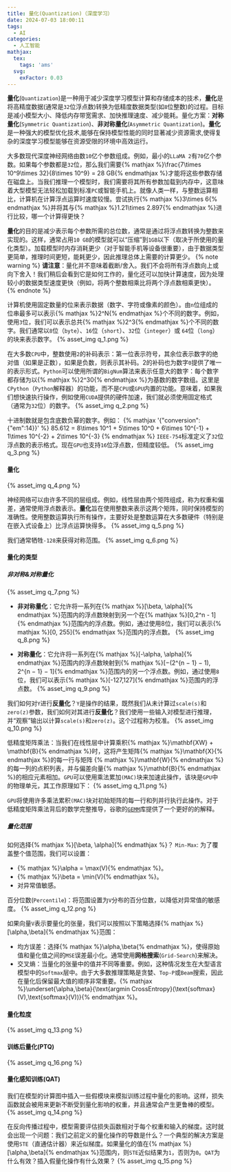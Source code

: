 ```yaml
---
title: 量化(Quantization)（深度学习）
date: 2024-07-03 18:00:11
tags:
  - AI
categories:
  - 人工智能
mathjax:
  tex:
    tags: 'ams'
  svg:
    exFactor: 0.03
---
```


**量化**(`Quantization`)是一种用于减少深度学习模型计算和存储成本的技术，**量化**是将高精度数据(通常是`32`位浮点数)转换为低精度数据类型(如`8`位整数)的过程。目标是减小模型大小、降低内存带宽需求、加快推理速度、减少能耗。量化方案：**对称量化**(`Symmetric Quantization`)、**非对称量化**(`Asymmetric Quantization`)。**量化**是一种强大的模型优化技术,能够在保持模型性能的同时显著减少资源需求,使得复杂的深度学习模型能够在资源受限的环境中高效运行。
<!-- more -->

大多数现代深度神经网络由数`10`亿个参数组成。例如，最小的`LLaMA 2`有`70`亿个参数。如果每个参数都是`32`位，那么我们需要{% mathjax %}\frac{7\times 10^9\times 32}{8\times 10^9} = 28 GB{% endmathjax %}才能将这些参数存储在磁盘上。当我们推理一个模型时，我们需要将其所有参数加载到内存中，这意味着大型模型无法轻松加载到标准`PC`或智能手机上。就像人类一样，与整数运算相比，计算机在计算浮点运算时速度较慢。尝试执行{% mathjax %}3\times 6{% endmathjax %}并将其与{% mathjax %}1.21\times 2.897{% endmathjax %}进行比较，哪一个计算得更快？

**量化**的目的是减少表示每个参数所需的总位数，通常是通过将浮点数转换为整数来实现的。这样，通常占用`10 GB`的模型就可以“压缩”到`1GB`以下（取决于所使用的量化类型）。加载模型时内存消耗更少（对于智能手机等设备很重要），由于数据类型更简单，推理时间更短，能耗更少，因此推理总体上需要的计算更少。
{% note warning %}
**请注意**：量化并不意味着截断/舍入。我们不会将所有浮点数向上或向下舍入！我们稍后会看到它是如何工作的，量化还可以加快计算速度，因为处理较小的数据类型速度更快（例如，将两个整数相乘比将两个浮点数相乘更快）。
{% endnote %}

计算机使用固定数量的位来表示数据（数字、字符或像素的颜色）。由`n`位组成的位串最多可以表示{% mathjax %}2^N{% endmathjax %}个不同的数字。例如，使用`3`位，我们可以表示总共{% mathjax %}2^3{% endmathjax %}个不同的数字。我们通常以`8`位（`byte`）、`16`位（`short`）、`32`位（`integer`）或 `64`位（`long`）的块来表示数字。
{% asset_img q_1.png %}

在大多数`CPU`中，整数使用`2`的补码表示：第一位表示符号，其余位表示数字的绝对值（如果是正数），如果是负数，则表示其补码。2的补码也为数字`0`提供了唯一的表示形式。`Python`可以使用所谓的`BigNum`算法来表示任意大的数字：每个数字都存储为以{% mathjax %}2^30{% endmathjax %}为基数的数字数组。这里是`CPython`（`Python`解释器）的功能，而不是`CPU`或`GPU`内置的功能。意味着，如果我们想快速执行操作，例如使用`CUDA`提供的硬件加速，我们就必须使用固定格式（通常为`32`位）的数字。
{% asset_img q_2.png %}

十进制数就是包含底数负幂的数字。例如：
{% mathjax '{"conversion":{"em":14}}' %}
85.612 = 8\times 10^1 + 5\times 10^0 + 6\times 10^{-1} + 1\times 10^{-2} + 2\times 10^{-3}
{% endmathjax %}
`IEEE-754`标准定义了`32`位浮点数的表示格式。现在`GPU`也支持`16`位浮点数，但精度较低。
{% asset_img q_3.png %}

#### 量化

{% asset_img q_4.png %}

神经网络可以由许多不同的层组成。例如，线性层由两个矩阵组成，称为权重和偏差，通常使用浮点数表示。**量化**旨在使用整数来表示这两个矩阵，同时保持模型的准确性。使用整数运算执行所有操作，主要好处是整数运算在大多数硬件（特别是在嵌入式设备上）比浮点运算快得多。
{% asset_img q_5.png %}

我们通常牺牲`-128`来获得对称范围。
{% asset_img q_6.png %}

#### 量化的类型

##### 非对称&对称量化

{% asset_img q_7.png %}

- **非对称量化**：它允许将一系列在{% mathjax %}[\beta, \alpha]{% endmathjax %}范围内的浮点数映射到另一个在{% mathjax %}[0,2^n - 1]{% endmathjax %}范围内的浮点数。例如，通过使用8位，我们可以表示{% mathjax %}[0, 255]{% endmathjax %}范围内的浮点数。
{% asset_img q_8.png %}

- **对称量化**：它允许将一系列在{% mathjax %}[-\alpha, \alpha]{% endmathjax %}范围内的浮点数映射到{% mathjax %}[−(2^{n − 1} − 1), 2^{n − 1} − 1]{% endmathjax %}范围内的另一个浮点数。例如，通过使用`8`位，我们可以表示{% mathjax %}[-127,127]{% endmathjax %}范围内的浮点数。
{% asset_img q_9.png %}

我们如何对`Y`进行**反量化**？`Y`是操作的结果，既然我们从未计算过`scale(s)`和`zero(z)`参数，我们如何对其进行**反量化**？我们使用一些输入对模型进行推理，并“观察”输出以计算`scale(s)`和`zero(z)`。这个过程称为校准。
{% asset_img q_10.png %}

低精度矩阵乘法：当我们在线性层中计算乘积{% mathjax %}\mathbf{XW} + \mathbf{B}{% endmathjax %}时，这将产生矩阵{% mathjax %}\mathbf{X}{% endmathjax %}的每一行与矩阵 {% mathjax %}\mathbf{W}{% endmathjax %}的每一列的点积列表，并与偏差向量{% mathjax %}\mathbf{B}{% endmathjax %}的相应元素相加。`GPU`可以使用乘法累加`(MAC)`块来加速此操作，该块是`GPU`中的物理单元，其工作原理如下：
{% asset_img q_11.png %}

`GPU`将使用许多乘法累积`(MAC)`块对初始矩阵的每一行和列并行执行此操作。对于低精度矩阵乘法背后的数学完整推导，谷歌的[`GEMM`](https://github.com/google/gemmlowp/blob/master/doc/quantization.md)库提供了一个更好的的解释。
##### 量化范围

如何选择{% mathjax %}[\beta, \alpha]{% endmathjax %}？
`Min-Max`: 为了覆盖整个值范围，我们可以设置：
- {% mathjax %}\alpha = \max(V){% endmathjax %}。
- {% mathjax %}\beta = \min(V){% endmathjax %}。
- 对异常值敏感。

百分位数(`Percentile`)：将范围设置为`V`分布的百分位数，以降低对异常值的敏感度。
{% asset_img q_12.png %}

如果向量`V`表示要量化的张量，我们可以按照以下策略选择{% mathjax %}[\alpha,\beta]{% endmathjax %}范围：
- 均方误差：选择{% mathjax %}\alpha,\beta{% endmathjax %}，使得原始值和量化值之间的`MSE`误差最小化。通常使用**网格搜索**(`Grid-Search`)来解决。
- 交叉熵：当量化的张量中的值并不同等重要。例如，这种情况发生在大型语言模型中的`Softmax`层中。由于大多数推理策略是贪婪、`Top-P`或`Beam`搜索，因此在量化后保留最大值的顺序非常重要。{% mathjax %}\underset{\alpha,\beta}{\text{argmin CrossEntropy}(\text{softmax}(V),\text{softmax}(V))}{% endmathjax %}。

#### 量化粒度

{% asset_img q_13.png %}

#### 训练后量化(PTQ)

{% asset_img q_16.png %}

#### 量化感知训练(QAT)

我们在模型的计算图中插入一些假模块来模拟训练过程中量化的影响。这样，损失函数就会被用来更新不断受到量化影响的权重，并且通常会产生更鲁棒的模型。
{% asset_img q_14.png %}

在反向传播过程中，模型需要评估损失函数相对于每个权重和输入的梯度。这时就会出现一个问题：我们之前定义的量化操作的导数是什么？一个典型的解决方案是使用`STE`（直通估计器）来近似梯度。如果量化的值在{% mathjax %}[\alpha,\beta]{% endmathjax %}范围内，则`STE`近似结果为`1`，否则为`0`。`QAT`为什么有效？插入假量化操作有什么效果？
{% asset_img q_15.png %}
